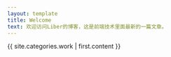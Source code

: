 ```yaml
---
layout: template
title: Welcome
text: 欢迎访问Liber的博客，这是前端技术里面最新的一篇文章。
---
```

{{ site.categories.work | first.content }}